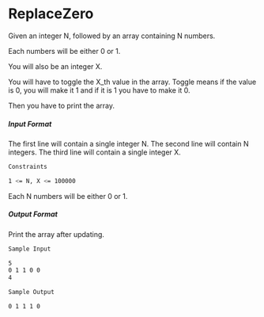 # ReplaceZero

Given an integer N, followed by an array containing N numbers.

Each numbers will be either 0 or 1.

You will also be an integer X.

You will have to toggle the X_th value in the array. Toggle means if the value is 0, you will make it 1 and if it is 1 you have to make it 0.

Then you have to print the array.

##### Input Format

The first line will contain a single integer N.
The second line will contain N integers.
The third line will contain a single integer X.
```bash
Constraints

1 <= N, X <= 100000
```

Each N numbers will be either 0 or 1.

##### Output Format

Print the array after updating.
```bash
Sample Input 

5
0 1 1 0 0
4

Sample Output 

0 1 1 1 0